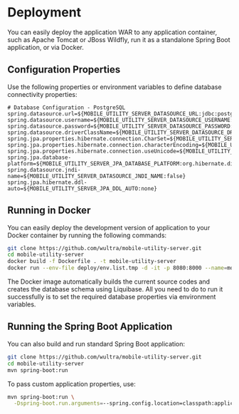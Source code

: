 # Deployment

You can easily deploy the application WAR to any application container, such as Apache Tomcat or JBoss Wildfly, run it as a standalone Spring Boot application, or via Docker.

## Configuration Properties

Use the following properties or environment variables to define database connectivity properties:

```
# Database Configuration - PostgreSQL
spring.datasource.url=${MOBILE_UTILITY_SERVER_DATASOURCE_URL:jdbc:postgresql://host.docker.internal:5432/powerauth}
spring.datasource.username=${MOBILE_UTILITY_SERVER_DATASOURCE_USERNAME:powerauth}
spring.datasource.password=${MOBILE_UTILITY_SERVER_DATASOURCE_PASSWORD:}
spring.datasource.driverClassName=${MOBILE_UTILITY_SERVER_DATASOURCE_DRIVER:org.postgresql.Driver}
spring.jpa.properties.hibernate.connection.CharSet=${MOBILE_UTILITY_SERVER_JPA_CHARSET:utf8mb4}
spring.jpa.properties.hibernate.connection.characterEncoding=${MOBILE_UTILITY_SERVER_JPA_CHARACTER_ENCODING:utf8}
spring.jpa.properties.hibernate.connection.useUnicode=${MOBILE_UTILITY_SERVER_JPA_USE_UNICODE:true}
spring.jpa.database-platform=${MOBILE_UTILITY_SERVER_JPA_DATABASE_PLATFORM:org.hibernate.dialect.PostgreSQL10Dialect}
spring.datasource.jndi-name=${MOBILE_UTILITY_SERVER_DATASOURCE_JNDI_NAME:false}
spring.jpa.hibernate.ddl-auto=${MOBILE_UTILITY_SERVER_JPA_DDL_AUTO:none}
```

## Running in Docker

You can easily deploy the development version of application to your Docker container by running the following commands:

```sh
git clone https://github.com/wultra/mobile-utility-server.git
cd mobile-utility-server
docker build -f Dockerfile . -t mobile-utility-server
docker run --env-file deploy/env.list.tmp -d -it -p 8080:8000 --name=mobile-utility-server mobile-utility-server
```

The Docker image automatically builds the current source codes and creates the database schema using Liquibase. All you need to do to run it successfully is to set the required database properties via environment variables.

## Running the Spring Boot Application

You can also build and run standard Spring Boot application:

```sh
git clone https://github.com/wultra/mobile-utility-server.git
cd mobile-utility-server
mvn spring-boot:run
```

To pass custom application properties, use:

```sh
mvn spring-boot:run \
  -Dspring-boot.run.arguments=--spring.config.location=classpath:application.properties,deploy/conf/application.properties
```